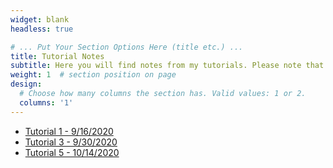 ```yaml
---
widget: blank
headless: true

# ... Put Your Section Options Here (title etc.) ...
title: Tutorial Notes
subtitle: Here you will find notes from my tutorials. Please note that I alternated with the other TA. If you happen find any errors, please feel free to [contact me](https://davidknapik.com/#contact).
weight: 1  # section position on page
design:
  # Choose how many columns the section has. Valid values: 1 or 2.
  columns: '1'
---
```

- [Tutorial 1 - 9/16/2020](https://github.com/Dknapik/website-academic/blob/master/content/Math254/TUT_SEP16.pdf)
- [Tutorial 3 - 9/30/2020](https://github.com/Dknapik/website-academic/blob/master/content/Math254/TUT_SEP30.pdf)
- [Tutorial 5 - 10/14/2020](https://github.com/Dknapik/website-academic/blob/master/content/Math254/TUT_OCT14.pdf)

